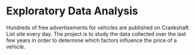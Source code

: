 # Exploratory Data Analysis
Hundreds of free advertisements for vehicles are published on Crankshaft List site every day. 
The project is to study the data collected over the last few years in order to determine which factors influence the price of a vehicle.
